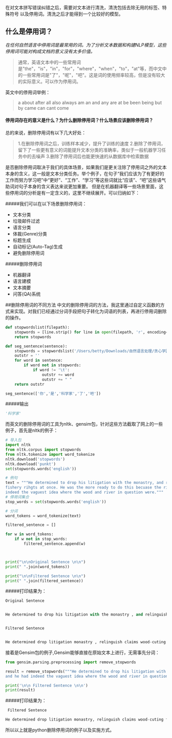 在对文本拼写错误纠错之后，需要对文本进行清洗，清洗包括去除无用的标签、特殊符号
以及停用词。清洗之后才能得到一个比较好的模型。


## 什么是停用词？

*在任何自然语言中停用词是最常用的词。为了分析文本数据和构建NLP模型，这些停用词可能对构成文档的意义没有太多价值。*

> 通常，英语文本中的一些常用词是"the"，"is"，"in"，"for"，"where"，"when"，"to"，"at"等，而中文中的一些常用词是"了"，"呢"，"吧"。这是词的使用频率较高，但是没有较大的实际意义。可以作为停用词。

英文中的停用词举例：
>a about after all also always am an and any are at be been being but by came can cant come

#### 停用词存在的意义是什么？为什么删除停用词？什么场景应该删除停用词？

总的来说，删除停用词有以下几大好处：
>1.在删除停用词之后，训练样本减少，提升了训练的速度
2.删除了停用词，留下了一些更有意义的词能提升文本分类的准确率，类似于一般机器学习任务中的去噪声
3.删除了停用词后也能更快速的从数据库中检索数据

是否删除停用词取决于我们的具体场景，如果我们是更关注除了停用词之外的文本本身的含义，这一般是文本分类任务。举个例子，在句子“我们应该为了有更好的工作而努力学习吧”中“更好”、“工作”、“学习”等这些词就比“应该”、“吧”这些语气助词对句子本身的含义表达来说更加重要。
但是在机器翻译等一些场景里面，这些停用词的分析是有一定含义的，这里不继续展开。可以归纳如下：

#####我们可以在以下场景删除停用词：
+ 文本分类
+ 垃圾邮件过滤
+ 语言分类
+ 体裁(Genre)分类
+ 标题生成
+ 自动标记(Auto-Tag)生成
+ 避免删除停用词

#####删除停用词
+ 机器翻译
+ 语言建模
+ 文本摘要
+ 问答(QA)系统

##删除停用词的不同方法
中文的删除停用词的方法，我这里通过自定义函数的方式来实现。对我们已经通过分词手段把句子转化为词语的列表，再进行停用词删除的操作。

```python
def stopwordslist(filepath):
    stopwords = [line.strip() for line in open(filepath, 'r', encoding='utf-8').readlines()]
    return stopwords

def seg_sentence(sentence):
    stopwords = stopwordslist('/Users/betty/Downloads/自然语言处理/贪心学园课程练习/自建课程练习/中文停用词表.txt')  # 这里加载停用词的路径
    outstr = ''
    for word in sentence:
        if word not in stopwords:
            if word != '\t':
                outstr += word
                outstr += " "
    return outstr

seg_sentence(['你','是','科学家','了','吧'])
```
#####输出
```python
'科学家'
```

而英文的删除停用词的工具为nltk、gensim包，针对这些方法截取了网上的一些例子，首先是nltk的例子：

```python
# 导入包
import nltk
from nltk.corpus import stopwords
from nltk.tokenize import word_tokenize 
nltk.download('stopwords')
nltk.download('punkt')
set(stopwords.words('english'))

# 例句
text = """He determined to drop his litigation with the monastry, and relinguish his claims to the wood-cuting and 
fishery rihgts at once. He was the more ready to do this becuase the rights had become much less valuable, and he had 
indeed the vaguest idea where the wood and river in question were."""
# 停用词集合
stop_words = set(stopwords.words('english')) 

# 分词
word_tokens = word_tokenize(text) 

filtered_sentence = [] 

for w in word_tokens: 
    if w not in stop_words: 
        filtered_sentence.append(w) 



print("\n\nOriginal Sentence \n\n")
print(" ".join(word_tokens)) 

print("\n\nFiltered Sentence \n\n")
print(" ".join(filtered_sentence)) 
```

#####打印结果为：
```python
Original Sentence 


He determined to drop his litigation with the monastry , and relinguish his claims to the wood-cuting and fishery rihgts at once . He was the more ready to do this becuase the rights had become much less valuable , and he had indeed the vaguest idea where the wood and river in question were .


Filtered Sentence 


He determined drop litigation monastry , relinguish claims wood-cuting fishery rihgts . He ready becuase rights become much less valuable , indeed vaguest idea wood river question .
```

接着是Gensim包的例子,Gensim能够直接在原始文本上进行，无需事先分词：
```python
from gensim.parsing.preprocessing import remove_stopwords

result = remove_stopwords("""He determined to drop his litigation with the monastry, and relinguish his claims to the wood-cuting and fishery rihgts at once. He was the more ready to do this becuase the rights had become much less valuable, 
and he had indeed the vaguest idea where the wood and river in question were.""")

print('\n\n Filtered Sentence \n\n')
print(result)  
```

#####打印结果为：
```python
 Filtered Sentence 

He determined drop litigation monastry, relinguish claims wood-cuting fishery rihgts once. He ready becuase rights valuable, vaguest idea wood river question were.
```
所以以上就是python删除停用词的例子以及实施方式。






